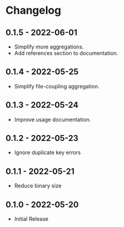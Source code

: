 # Changelog

## 0.1.5 - 2022-06-01

- Simplify more aggregations.
- Add references section to documentation.

## 0.1.4 - 2022-05-25

- Simplify file-coupling aggregation.

## 0.1.3 - 2022-05-24

- Improve usage documentation.

## 0.1.2 - 2022-05-23

- Ignore duplicate key errors

## 0.1.1 - 2022-05-21

- Reduce binary size

## 0.1.0 - 2022-05-20

- Initial Release
